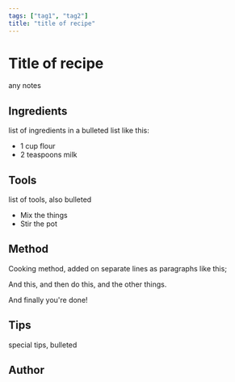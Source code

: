 ```yaml
---
tags: ["tag1", "tag2"]
title: "title of recipe"
---
```


<TagLinks />

# Title of recipe

any notes

## Ingredients

list of ingredients in a bulleted list like this:

- 1 cup flour
- 2 teaspoons milk 

## Tools

list of tools, also bulleted

- Mix the things
- Stir the pot

## Method

Cooking method, added on separate lines as paragraphs like this;

And this, and then do this, and the other things.

And finally you're done!

## Tips

special tips, bulleted

## Author
